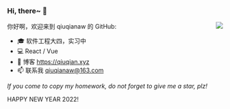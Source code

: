 ### Hi, there~ 👋

<img align="right" src="https://github-readme-stats.vercel.app/api?username=qiuqianaw&count_private=true&show_icons=true&icon_color=CE1D2D&text_color=718096&bg_color=ffffff&hide_title=true" />

你好啊，欢迎来到 qiuqianaw 的 GitHub:

- 🎓 软件工程大四，实习中
- 💻 React / Vue
- 🎄 博客 https://qiuqian.xyz
- 📫 联系我 qiuqianaw@163.com

*If you come to copy my homework, do not forget to give me a star, plz!*

HAPPY NEW YEAR 2022!
